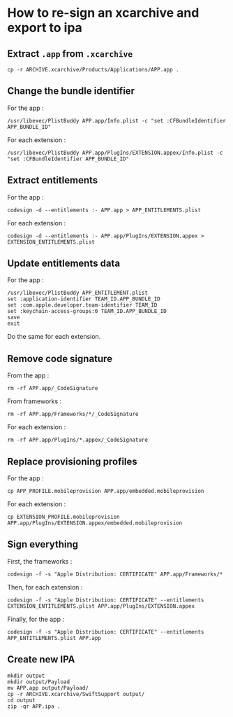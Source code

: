 # How to re-sign an xcarchive and export to ipa

## Extract `.app` from `.xcarchive`
```
cp -r ARCHIVE.xcarchive/Products/Applications/APP.app .
```

## Change the bundle identifier
For the app :
```
/usr/libexec/PlistBuddy APP.app/Info.plist -c "set :CFBundleIdentifier APP_BUNDLE_ID"
```

For each extension :
```
/usr/libexec/PlistBuddy APP.app/PlugIns/EXTENSION.appex/Info.plist -c "set :CFBundleIdentifier APP_BUNDLE_ID"
```

## Extract entitlements
For the app :
```
codesign -d --entitlements :- APP.app > APP_ENTITLEMENTS.plist
```

For each extension :
```
codesign -d --entitlements :- APP.app/PlugIns/EXTENSION.appex > EXTENSION_ENTITLEMENTS.plist
```

## Update entitlements data
For the app : 
```
/usr/libexec/PlistBuddy APP_ENTITLEMENT.plist
set :application-identifier TEAM_ID.APP_BUNDLE_ID
set :com.apple.developer.team-identifier TEAM_ID
set :keychain-access-groups:0 TEAM_ID.APP_BUNDLE_ID
save
exit
```

Do the same for each extension.

## Remove code signature
From the app :
```
rm -rf APP.app/_CodeSignature
```

From frameworks :
```
rm -rf APP.app/Frameworks/*/_CodeSignature
```

For each extension :
```
rm -rf APP.app/PlugIns/*.appex/_CodeSignature
```

## Replace provisioning profiles
For the app :
```
cp APP_PROFILE.mobileprovision APP.app/embedded.mobileprovision
```

For each extension :
```
cp EXTENSION_PROFILE.mobileprovision APP.app/PlugIns/EXTENSION.appex/embedded.mobileprovision
```

## Sign everything
First, the frameworks :
```
codesign -f -s "Apple Distribution: CERTIFICATE" APP.app/Frameworks/*
```

Then, for each extension :
```
codesign -f -s "Apple Distribution: CERTIFICATE" --entitlements EXTENSION_ENTITLEMENTS.plist APP.app/PlugIns/EXTENSION.appex
```

Finally, for the app :
```
codesign -f -s "Apple Distribution: CERTIFICATE" --entitlements APP_ENTITLEMENTS.plist APP.app
```

## Create new IPA
```
mkdir output
mkdir output/Payload
mv APP.app output/Payload/
cp -r ARCHIVE.xcarchive/SwiftSupport output/
cd output
zip -qr APP.ipa .
```